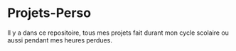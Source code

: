 # Projets-Perso
Il y a dans ce repositoire, tous mes projets fait durant mon cycle scolaire ou aussi pendant mes heures perdues.
